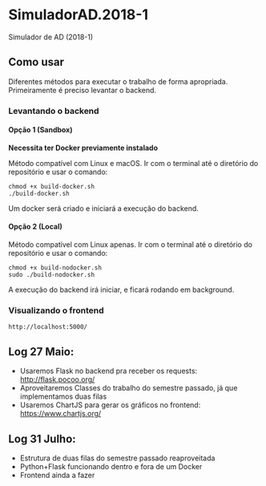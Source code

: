# SimuladorAD.2018-1
Simulador de AD (2018-1)

## Como usar
Diferentes métodos para executar o trabalho de forma apropriada. Primeiramente é preciso levantar o backend.

### Levantando o backend
#### Opção 1 (Sandbox)
**Necessita ter Docker previamente instalado**

Método compatível com Linux e macOS. Ir com o terminal até o diretório do repositório e usar o comando:
```
chmod +x build-docker.sh 
./build-docker.sh
```

Um docker será criado e iniciará a execução do backend.

#### Opção 2 (Local)
Método compatível com Linux apenas. Ir com o terminal até o diretório do repositório e usar o comando:
```
chmod +x build-nodocker.sh 
sudo ./build-nodocker.sh
```

A execução do backend irá iniciar, e ficará rodando em background.

### Visualizando o frontend
```
http://localhost:5000/
```

## Log 27 Maio:
* Usaremos Flask no backend pra receber os requests: http://flask.pocoo.org/
* Aproveitaremos Classes do trabalho do semestre passado, já que implementamos duas filas
* Usaremos ChartJS para gerar os gráficos no frontend: https://www.chartjs.org/

## Log 31 Julho:
* Estrutura de duas filas do semestre passado reaproveitada
* Python+Flask funcionando dentro e fora de um Docker
* Frontend ainda a fazer

